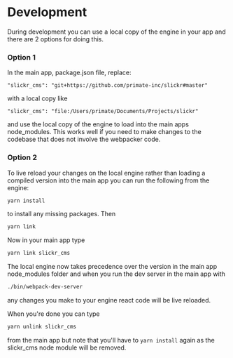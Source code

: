 # Development
During development you can use a local copy of the engine in your app and there
are 2 options for doing this.

### Option 1

In the main app, package.json file, replace:

```
"slickr_cms": "git+https://github.com/primate-inc/slickr#master"
```

with a local copy like

```
"slickr_cms": "file:/Users/primate/Documents/Projects/slickr"
```

and use the local copy of the engine to load into the main apps node_modules.
This works well if you need to make changes to the codebase that does not
involve the webpacker code.

### Option 2

To live reload your changes on the local engine rather than loading a compiled
version into the main app you can run the following from the engine:

```bash
yarn install
```

to install any missing packages. Then

```bash
yarn link
```

Now in your main app type

```bash
yarn link slickr_cms
```

The local engine now takes precedence over the version in the main app node_modules
folder and when you run the dev server in the main app with

```bash
./bin/webpack-dev-server
```

any changes you make to your engine react code will be live reloaded.

When you're done you can type

```bash
yarn unlink slickr_cms
```

from the main app but note that you'll have to ``` yarn install ``` again as the
slickr_cms node module will be removed.
